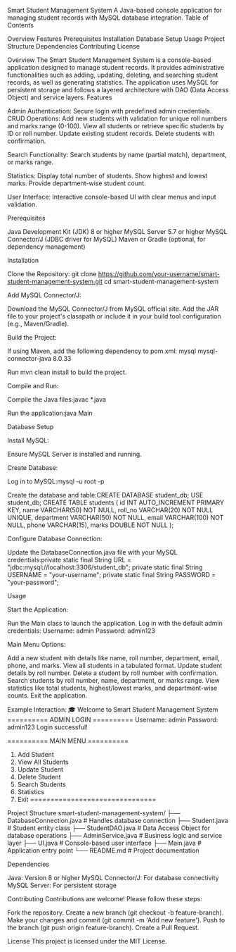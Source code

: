 Smart Student Management System
A Java-based console application for managing student records with MySQL database integration.
Table of Contents

Overview
Features
Prerequisites
Installation
Database Setup
Usage
Project Structure
Dependencies
Contributing
License

Overview
The Smart Student Management System is a console-based application designed to manage student records. It provides administrative functionalities such as adding, updating, deleting, and searching student records, as well as generating statistics. The application uses MySQL for persistent storage and follows a layered architecture with DAO (Data Access Object) and service layers.
Features

Admin Authentication: Secure login with predefined admin credentials.
CRUD Operations:
Add new students with validation for unique roll numbers and marks range (0-100).
View all students or retrieve specific students by ID or roll number.
Update existing student records.
Delete students with confirmation.


Search Functionality:
Search students by name (partial match), department, or marks range.


Statistics:
Display total number of students.
Show highest and lowest marks.
Provide department-wise student count.


User Interface: Interactive console-based UI with clear menus and input validation.

Prerequisites

Java Development Kit (JDK) 8 or higher
MySQL Server 5.7 or higher
MySQL Connector/J (JDBC driver for MySQL)
Maven or Gradle (optional, for dependency management)

Installation

Clone the Repository:
git clone https://github.com/your-username/smart-student-management-system.git
cd smart-student-management-system


Add MySQL Connector/J:

Download the MySQL Connector/J from MySQL official site.
Add the JAR file to your project's classpath or include it in your build tool configuration (e.g., Maven/Gradle).


Build the Project:

If using Maven, add the following dependency to pom.xml:<dependency>
    <groupId>mysql</groupId>
    <artifactId>mysql-connector-java</artifactId>
    <version>8.0.33</version>
</dependency>


Run mvn clean install to build the project.


Compile and Run:

Compile the Java files:javac *.java


Run the application:java Main





Database Setup

Install MySQL:

Ensure MySQL Server is installed and running.


Create Database:

Log in to MySQL:mysql -u root -p


Create the database and table:CREATE DATABASE student_db;
USE student_db;
CREATE TABLE students (
    id INT AUTO_INCREMENT PRIMARY KEY,
    name VARCHAR(50) NOT NULL,
    roll_no VARCHAR(20) NOT NULL UNIQUE,
    department VARCHAR(50) NOT NULL,
    email VARCHAR(100) NOT NULL,
    phone VARCHAR(15),
    marks DOUBLE NOT NULL
);




Configure Database Connection:

Update the DatabaseConnection.java file with your MySQL credentials:private static final String URL = "jdbc:mysql://localhost:3306/student_db";
private static final String USERNAME = "your-username";
private static final String PASSWORD = "your-password";





Usage

Start the Application:

Run the Main class to launch the application.
Log in with the default admin credentials:
Username: admin
Password: admin123




Main Menu Options:

Add a new student with details like name, roll number, department, email, phone, and marks.
View all students in a tabulated format.
Update student details by roll number.
Delete a student by roll number with confirmation.
Search students by roll number, name, department, or marks range.
View statistics like total students, highest/lowest marks, and department-wise counts.
Exit the application.


Example Interaction:
🎓 Welcome to Smart Student Management System
========== ADMIN LOGIN ==========
Username: admin
Password: admin123
Login successful!

========== MAIN MENU ==========
1. Add Student
2. View All Students
3. Update Student
4. Delete Student
5. Search Students
6. Statistics
7. Exit
===============================



Project Structure
smart-student-management-system/
├── DatabaseConnection.java  # Handles database connection
├── Student.java            # Student entity class
├── StudentDAO.java         # Data Access Object for database operations
├── AdminService.java       # Business logic and service layer
├── UI.java                # Console-based user interface
├── Main.java              # Application entry point
└── README.md              # Project documentation

Dependencies

Java: Version 8 or higher
MySQL Connector/J: For database connectivity
MySQL Server: For persistent storage

Contributing
Contributions are welcome! Please follow these steps:

Fork the repository.
Create a new branch (git checkout -b feature-branch).
Make your changes and commit (git commit -m 'Add new feature').
Push to the branch (git push origin feature-branch).
Create a Pull Request.

License
This project is licensed under the MIT License.